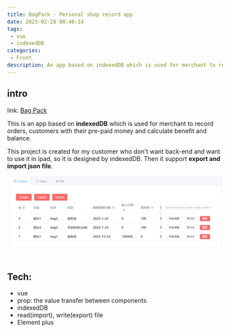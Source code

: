```yaml
---
title: BagPack - Personal shop record app
date: 2023-02-28 00:46:14
tags:
 - vue
 - indexedDB
categories:
 - Front
description: An app based on indexedDB which is used for merchant to record orders, customers with their pre-paid money and calculate benefit and balance.
---
```


## intro

link: [Bag Pack](https://www.liuyifei.tech/BagPack/)

This is an app based on **indexedDB** which is used for merchant to record orders, customers with their pre-paid money and calculate benefit and balance.

This project is created for my customer who don't want back-end and want to use it in ipad, so it is designed by indexedDB. Then it support **export and import json file**.

![](BagPack个人商铺/2023-02-27-18-26-31.png)

## Tech:
* vue
* prop: the value transfer between components
* indexedDB
* read(import), write(export) file
* Element plus